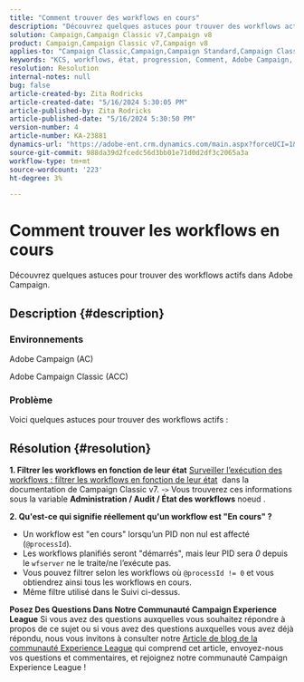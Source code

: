 ```yaml
---
title: "Comment trouver des workflows en cours"
description: "Découvrez quelques astuces pour trouver des workflows actifs dans Adobe Campaign."
solution: Campaign,Campaign Classic v7,Campaign v8
product: Campaign,Campaign Classic v7,Campaign v8
applies-to: "Campaign Classic,Campaign,Campaign Standard,Campaign Classic v7,Campaign v8"
keywords: "KCS, workflows, état, progression, Comment, Adobe Campaign, AC, ACC, Adobe Campaign Classic"
resolution: Resolution
internal-notes: null
bug: false
article-created-by: Zita Rodricks
article-created-date: "5/16/2024 5:30:05 PM"
article-published-by: Zita Rodricks
article-published-date: "5/16/2024 5:30:50 PM"
version-number: 4
article-number: KA-23881
dynamics-url: "https://adobe-ent.crm.dynamics.com/main.aspx?forceUCI=1&pagetype=entityrecord&etn=knowledgearticle&id=d19836ed-a913-ef11-9f89-6045bd0298d4"
source-git-commit: 988da39d2fcedc56d3bb01e71d0d2df3c2065a3a
workflow-type: tm+mt
source-wordcount: '223'
ht-degree: 3%

---
```


# Comment trouver les workflows en cours


Découvrez quelques astuces pour trouver des workflows actifs dans Adobe Campaign.

## Description {#description}


### Environnements

Adobe Campaign (AC)

Adobe Campaign Classic (ACC)

### Problème

Voici quelques astuces pour trouver des workflows actifs :


## Résolution {#resolution}


<b>1. Filtrer les workflows en fonction de leur état</b>
[Surveiller l’exécution des workflows : filtrer les workflows en fonction de leur état](https://experienceleague.adobe.com/docs/campaign-classic/using/automating-with-workflows/monitoring-workflows/monitoring-workflow-execution.html?lang=en#filtering-workflows-status)  dans la documentation de Campaign Classic v7.
-`>`  Vous trouverez ces informations sous la variable <b>Administration / Audit / État des workflows</b> noeud .

<b>2. Qu&#39;est-ce qui signifie réellement qu&#39;un workflow est &quot;En cours&quot; ?</b>
- Un workflow est &quot;en cours&quot; lorsqu’un PID non nul est affecté (`@processId`).
- Les workflows planifiés seront &quot;démarrés&quot;, mais leur PID sera *0* depuis le `wfserver` ne le traite/ne l’exécute pas.
- Vous pouvez filtrer selon les workflows où `@processId != 0` et vous obtiendrez ainsi tous les workflows en cours.
- Même filtre utilisé dans le Suivi ci-dessus.




<b>Posez Des Questions Dans Notre Communauté Campaign Experience League</b>
Si vous avez des questions auxquelles vous souhaitez répondre à propos de ce sujet ou si vous avez des questions auxquelles vous avez déjà répondu, nous vous invitons à consulter notre [Article de blog de la communauté Experience League](https://experienceleaguecommunities.adobe.com/t5/adobe-campaign-classic-blogs/introducing-top-kcs-articles-curated-for-your-troubleshooting/bc-p/672426#M132 "Suivez le lien.") qui comprend cet article, envoyez-nous vos questions et commentaires, et rejoignez notre communauté Campaign Experience League !
